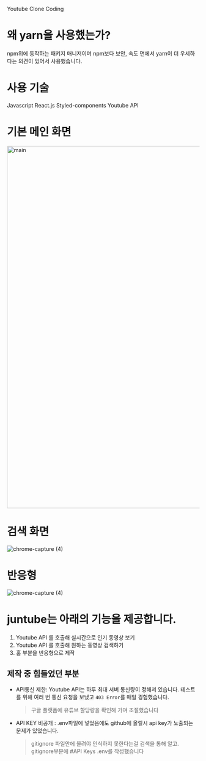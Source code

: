 Youtube Clone Coding

# 왜 yarn을 사용했는가?

npm위에 동작하는 패키지 매니저이며 npm보다 보안, 속도 면에서 yarn이 더 우세하다는 의견이 있어서 사용했습니다.

# 사용 기술

Javascript
React.js
Styled-components
Youtube API

# 기본 메인 화면

<img width="949" alt="main" src="https://user-images.githubusercontent.com/73412692/128296823-3d18428a-970a-41c7-97da-4d1311af92fe.png">

# 검색 화면

![chrome-capture (4)](https://user-images.githubusercontent.com/73412692/128301077-6b704b8b-d5cb-43ef-a386-8a4eb58f6ef0.gif)

# 반응형

![chrome-capture (4)](https://user-images.githubusercontent.com/73412692/128301294-53c849a4-69d6-4004-8c71-0078d593f216.gif)

# juntube는 아래의 기능을 제공합니다.

1. Youtube API 를 호출해 실시간으로 인기 동영상 보기 <br />
2. Youtube API 를 호출해 원하는 동영상 검색하기 <br />
3. 홈 부분을 반응형으로 제작 <br />

## 제작 중 힘들었던 부분

- API통신 제한: Youtube API는 하루 최대 서버 통신량이 정해져 있습니다. 테스트를 위해 여러 번 통신 요청을 보냈고 `403 Error`를 매일 경험했습니다.
  > 구글 플랫폼에 유튜브 할당량을 확인해 가며 조절했습니다
- API KEY 비공개 : .env파일에 넣었음에도 github에 올릴시 api key가 노출되는 문제가 있었습니다.
  > gitignore 파일안에 올려야 인식하지 못한다는걸 검색을 통해 알고. gitignore부분에 #API Keys .env를 작성했습니다
